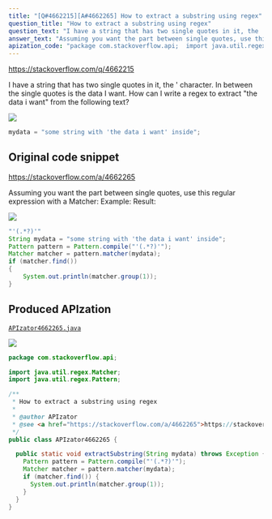 ```yaml
---
title: "[Q#4662215][A#4662265] How to extract a substring using regex"
question_title: "How to extract a substring using regex"
question_text: "I have a string that has two single quotes in it, the ' character. In between the single quotes is the data I want. How can I write a regex to extract \"the data i want\" from the following text?"
answer_text: "Assuming you want the part between single quotes, use this regular expression with a Matcher: Example: Result:"
apization_code: "package com.stackoverflow.api;  import java.util.regex.Matcher; import java.util.regex.Pattern;  /**  * How to extract a substring using regex  *  * @author APIzator  * @see <a href=\"https://stackoverflow.com/a/4662265\">https://stackoverflow.com/a/4662265</a>  */ public class APIzator4662265 {    public static void extractSubstring(String mydata) throws Exception {     Pattern pattern = Pattern.compile(\"'(.*?)'\");     Matcher matcher = pattern.matcher(mydata);     if (matcher.find()) {       System.out.println(matcher.group(1));     }   } }"
---
```


https://stackoverflow.com/q/4662215

I have a string that has two single quotes in it, the &#x27; character. In between the single quotes is the data I want.
How can I write a regex to extract &quot;the data i want&quot; from the following text?


<div class="code-logo"><img src="/stackoverflow.png" /></div>

```java
mydata = "some string with 'the data i want' inside";
```


## Original code snippet

https://stackoverflow.com/a/4662265

Assuming you want the part between single quotes, use this regular expression with a Matcher:
Example:
Result:

<div class="code-logo"><img src="/stackoverflow.png" /></div>

```java
"'(.*?)'"
String mydata = "some string with 'the data i want' inside";
Pattern pattern = Pattern.compile("'(.*?)'");
Matcher matcher = pattern.matcher(mydata);
if (matcher.find())
{
    System.out.println(matcher.group(1));
}
```

## Produced APIzation

[`APIzator4662265.java`](https://github.com/blind-papers/apization-temp-data/raw/main/search/APIzator4662265.java)

<div class="code-logo"><img src="/apizator.png" /></div>

```java
package com.stackoverflow.api;

import java.util.regex.Matcher;
import java.util.regex.Pattern;

/**
 * How to extract a substring using regex
 *
 * @author APIzator
 * @see <a href="https://stackoverflow.com/a/4662265">https://stackoverflow.com/a/4662265</a>
 */
public class APIzator4662265 {

  public static void extractSubstring(String mydata) throws Exception {
    Pattern pattern = Pattern.compile("'(.*?)'");
    Matcher matcher = pattern.matcher(mydata);
    if (matcher.find()) {
      System.out.println(matcher.group(1));
    }
  }
}

```